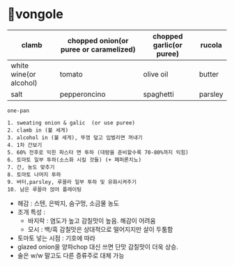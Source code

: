 # vongole

| clamb                  | chopped onion(or puree or caramelized) | chopped garlic(or puree) | rucola  |
| ---------------------- | -------------------------------------- | ------------------------ | ------- |
| white wine(or alcohol) | tomato                                 | olive oil                | butter  |
| salt                   | pepperoncino                           | spaghetti                | parsley |

```
one-pan

1. sweating onion & galic  (or use puree)
2. clamb in (불 세게)
3. alcohol in (불 세게), 뚜껑 덮고 입벌리면 꺼내기
4. 1차 간보기
5. 60% 전후로 익힌 파스타 면 투하 (대량을 준비할수록 70-80%까지 익힘)
6. 토마토 일부 투하(소스화 시킬 것들) (+ 페퍼론치노)
7. 간, 농도 맞추기
8. 토마토 나머지 투하
9. 버터,parsley, 루꼴라 일부 투하 및 유화시켜주기
10. 남은 루꼴라 얹어 플레이팅
```

* 해감 : 스텐, 은박지, 숨구멍, 소금물 농도
* 조개 특성 :
  * 바지락 : 염도가 높고 감칠맛이 높음. 해감이 어려움
  * 모시 : 백/흑 감칠맛은 상대적으로 떨어지지만 살이 두툼함
* 토마토 넣는 시점 : 기호에 따라
* glazed onion을 양파chop 대신 쓰면 단맛 감칠맛이 더욱 상승.
* 술은 w/w 말고도 다른 증류주로 대체 가능
